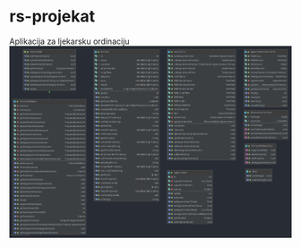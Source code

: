 # rs-projekat
Aplikacija za ljekarsku ordinaciju
![alt text](https://github.com/mgojak1/rs-projekat/blob/master/class_diagram.png)
